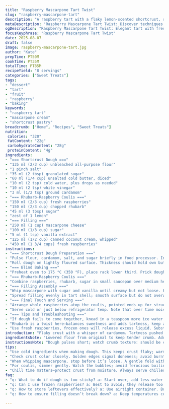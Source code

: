 ```yaml
---
title: "Raspberry Mascarpone Tart Twist"
slug: "raspberry-mascarpone-tart"
description: "A raspberry tart with a flaky lemon-scented shortcrust, rich mascarpone cream folded with whipped coconut cream, and a vibrant rhubarb-raspberry coulis. The tart shell baked blind until golden-brown with a hint of cardamom, then chilled before filling. Fresh raspberries arranged point-up for a striking finish. Elegant, light, dairy-alternated, no eggs or nuts. Techniques focus on tactile cues, avoiding overhandling the dough, and straining coulis for seedless texture. Common swaps and timing tweaks ensure reliability under real kitchen pressure."
metaDescription: "Raspberry Mascarpone Tart Twist: Discover techniques for a flawless tart. Flaky crust, vibrant coulis, and rich filling."
ogDescription: "Raspberry Mascarpone Tart Twist: Elegant tart with fresh raspberries, tangy coulis. Master your pastry skills and impress."
focusKeyphrase: "Raspberry Mascarpone Tart Twist"
date: 2025-08-07
draft: false
image: raspberry-mascarpone-tart.jpg
author: "Kate"
prepTime: PT50M
cookTime: PT35M
totalTime: PT85M
recipeYield: "8 servings"
categories: ["Sweet Treats"]
tags:
- "dessert"
- "tart"
- "fruit"
- "raspberry"
- "baking"
keywords:
- "raspberry tart"
- "mascarpone cream"
- "shortcrust pastry"
breadcrumb: ["Home", "Recipes", "Sweet Treats"]
nutrition: 
 calories: "320"
 fatContent: "22g"
 carbohydrateContent: "28g"
 proteinContent: "4g"
ingredients:
- "=== Shortcrust Dough ==="
- "135 ml (2/3 cup) unbleached all-purpose flour"
- "1 pinch salt"
- "35 ml (2 tbsp) granulated sugar"
- "60 ml (1/4 cup) unsalted cold butter, diced"
- "10 ml (2 tsp) cold water, plus drops as needed"
- "10 ml (2 tsp) white vinegar"
- "3 ml (1/2 tsp) ground cardamom"
- "=== Rhubarb-Raspberry Coulis ==="
- "150 ml (2/3 cup) fresh raspberries"
- "150 ml (2/3 cup) chopped rhubarb"
- "45 ml (3 tbsp) sugar"
- "zest of 1 lemon"
- "=== Filling ==="
- "250 ml (1 cup) mascarpone cheese"
- "100 ml (1/3 cup) sugar"
- "5 ml (1 tsp) vanilla extract"
- "125 ml (1/2 cup) canned coconut cream, whipped"
- "450 ml (1 3/4 cups) fresh raspberries"
instructions:
- "=== Shortcrust Dough Preparation ==="
- "Pulse flour, cardamom, salt, and sugar briefly in food processor. Integrate cold butter chunks in 3-4 short bursts. Look for coarse crumbs, like wet sand. Add vinegar and cold water teaspoon by teaspoon; pulse just to gather dough clumps. Avoid warmth from overmixing—stop as soon as dough forms a tassel. Press into disc, wrap tightly; chill 40 minutes minimum. Avoid more water; too sticky means start again with less liquid."
- "Roll dough on lightly floured surface. Thickness should hold own but not too thick, about 3-4 mm. Transfer to 22-23 cm tart pan with removable base. Patch cracks if any with small dough pieces. Refrigerate tart shell 25 minutes to firm up and prevent shrinkage."
- "=== Blind Baking ==="
- "Preheat oven to 175 °C (350 °F), place rack lower third. Prick dough base all over with fork to prevent bubbling. Line with parchment, fill with dried beans or rice for weight. Bake 20 minutes—cover edges with foil if browning too fast. Remove weights and liner carefully, bake an extra 12 minutes. Golden edges and set base are your cues. Let cool completely in pan on wire rack. Slight shrinking tolerable but avoid cracks."
- "=== Rhubarb-Raspberry Coulis ==="
- "Combine raspberries, rhubarb, sugar in small saucepan over medium heat. Simmer 7-9 minutes while stirring occasionally. Bubbles should be gentle, not furious. Fruit softens to a jammy consistency. Cool slightly. Press through fine sieve using a spatula—expect some seeds to cling, use spoon pressure to maximize juice release without forcing coarse pulp through. Stir in lemon zest last for brightness. Cool to near room temp before using."
- "=== Filling Assembly ==="
- "Whip mascarpone with sugar and vanilla until creamy but not loose. Fold in whipped coconut cream gently—use a rubber spatula, stroke and fold to maintain volume and prevent breaking. Coconut cream swap here cuts dairy heaviness and adds subtle tropical note."
- "Spread filling evenly in tart shell; smooth surface but do not overwork. Pour rhubarb-raspberry coulis over filling. Use the back of a spoon to leave slight ripples, not flat. This contrast in texture will shine through the raspberries."
- "=== Final Touch and Serving ==="
- "Arrange whole raspberries atop the coulis, pointed ends up for structure. Press lightly but don’t sink. Chill tart at least 30 minutes. Can hold 4 hours but best eaten soon after chilling to keep crust crisp and cream fresh."
- "Serve cold or just below refrigerator temp. Note that over time moisture from fruit may soften crust; if this happens, sharpen knife between cuts to avoid tearing."
- "=== Tips and Troubleshooting ==="
- "If dough fails to come together, knead in a teaspoon more ice water slowly, but beware of overwatering. Overbaked crust tastes dry; watch color closely—edges should be golden, not burnt. If mascarpone is too firm, warm slightly at room temp before whipping but don’t let it become runny. Seed removal from coulis critical for texture; if you lack sieve, use muslin cloth or coffee filter for best results."
- "Rhubarb is a twist here—balances sweetness and adds tartness, keep an eye on simmer stage to prevent burning."
- "Use fresh raspberries, frozen ones will release excess liquid. Substitute coconut cream with heavy cream but skip vanilla extract if using very sweet cream."
introduction: "Flaky crust with a whisper of cardamom. Tartness pushed up by rhubarb’s sharp edge, mingling with fresh raspberries, straining out the seeds—nobody likes biting into gritty grains. Dairy richness from mascarpone, but folded with whipped coconut cream for a light lift and nuanced flavor, late summer fruit always nails the balance with lushness and acidity. Timing shifts, chill times adjusted for better handling and texture stability. Tactile feel key here—overworked dough feels greasy and tough. Crack-free bake means controlled oven heat and weight. Fruity coulis simmered just till syrupy, not jammy. Freshness paramount, so assemble cold and serve cold. Visual punch with berries standing tall, inviting. No shortcuts with layering; each step builds toward textural contrast. Swap vanilla for a pale almond extract if you want nutty hint without actual nuts. Cardamom aroma—you'll catch it as the crust bakes—refreshing, unique, a touch unexpected."
ingredientsNote: "Lowered flour from original to keep tender crumb. Added cardamom instead of plain flour flavor to lift crust aroma. Vinegar keeps dough tender by slowing gluten development; don’t skip. Substituted part of the liquid for vinegar and lowered total water to tighten dough but keep pliable. Butter quantity reduced slightly—enough for flakiness, not weight. Coconut cream swapped for cream to lighten filling and add subtle taste contrast. Rhubarb added to coulis for acidity boost; balances sweetness of mascarpone and underlines fruit notes. Fresh fruit critical—not frozen which tends to water down. Sugar calibrated down; sweet enough but not cloying. Using canned coconut cream ensures stable whip; refrigerated overnight to chill. Lemon zest optional but lifts coulis brightness. Avoid nuts and eggs as per original but maintain structure with vinegar and proper baking technique. Typical pitfalls: overworked dough, unweighted crust, and uneven baking eliminate flaky texture—pay attention to cues not clock."
instructionsNote: "Dough pulses short; watch crumb texture: should be coarse like wet sand before liquid addition. Minimal water important—too much hydrates gluten causing toughness. Vinegar slows gluten formation. Chill dough twice: before rolling and after fitting in pan—stops shrinking. Docking base prevents bubbles, weight keeps crust flat. Remove weights mid-bake to dry base. Visual glow signals doneness––not just time. Cooling crust in pan preserves shape. Coulis simmer on medium; too high heat scorches, too low slows cooking. Strain coulis carefully; pressing gently avoids cloudy liquid. Whip mascarpone mixture just until combined, folding coconut cream in retains airiness. Spreading filling swiftly avoids warming crust. Coupling coulis atop filling before fruit keeps layers distinct, color contrasts strong. Raspberries placed pointy side up; avoids juices pooling and crushing berries. Final chill keeps structure. Ready to slice when cool but still slightly pliable. Clean, wet knife for neat slices avoids dragging fruit juice. Anticipate softening if stored beyond day, serve quickly for best texture."
tips:
- "Use cold ingredients when making dough. This keeps crust flaky; warmth means grease. Chill between steps. No rushing; patience pays. If dough cracks when rolling, patch it. Small pieces work."
- "Check crust color closely. Golden edges signal doneness; avoid burnt edges. Overbaking dries out crust—it’s about timing. Have a cooling rack ready for crust to rest. Shape matters."
- "When whipping mascarpone, stop before it’s loose. A gentle fold with coconut cream preserves airiness. Avoid heavy mixes; keep it light. Too much handling breaks texture. Soft strokes only."
- "For coulis, simmer gently. Watch the bubbles; avoid ferocious boiling. Should feel syrupy but not jam. Strain through sieve. Seeds mess with texture. A smooth finish just feels right."
- "Chill time matters—protect crust from moisture. Always serve chilled. Fresh raspberries should stand proud; press them lightly into coulis. Not too deep—their shape brings flair."
faq:
- "q: What to do if dough is too sticky? a: Start over, add less water. Too much hydrates gluten. Too sticky means tough crust. Adjust water slowly on next attempt."
- "q: Can I use frozen raspberries? a: Best to avoid; they release too much liquid. Fresh is key for texture. Otherwise, drain completely before using."
- "q: How to store leftovers effectively? a: Use airtight container. But crust will soften over time. Serve quickly. Keep chilled. Not great past a day."
- "q: How to ensure filling doesn’t break down? a: Keep temperatures cold. Whip cream just before filling, assemble fast. This holds structure better. Creaminess stays intact."

---
```

